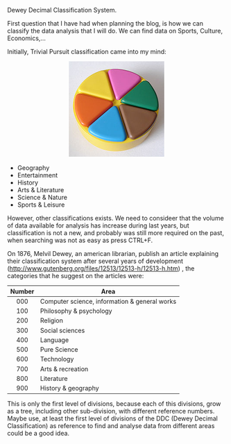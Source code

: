 Dewey Decimal Classification System.

First question that I have had when planning the blog, is how we can classify the data analysis that I will do. We can find data on Sports, Culture, Economics,... 

Initially, Trivial Pursuit classification came into my mind:

<div style="text-align:center"><img src ="./images/Trivialpursuit_Token.jpg" /></div>

* Geography
* Entertainment
* History
* Arts & Literature
* Science & Nature
* Sports & Leisure



However, other classifications exists. We need to consideer that the volume of data available for analysis has increase during last years, but classification is not a new, and probably was still more required on the past, when searching was not as easy as press CTRL+F.

On 1876, Melvil Dewey, an american librarian, publish an article explaining their classification system after several years of development (http://www.gutenberg.org/files/12513/12513-h/12513-h.htm) , the categories that he suggest on the articles were:

<center>

|Number | Area |
|:-------:|------|
|000 | Computer science, information & general works |
|100 | Philosophy & psychology |
|200 | Religion |
|300 | Social sciences |
|400 | Language |
|500 | Pure Science |
|600 | Technology |
|700 | Arts & recreation |
|800 | Literature |
|900 | History & geography |

</center>

This is only the first level of divisions, because each of this divisions, grow as a tree, including other sub-division, with different reference numbers.
Maybe use, at least the first level of divisions of the DDC (Dewey Decimal Classification) as reference to find and analyse data from different areas could be a good idea.


